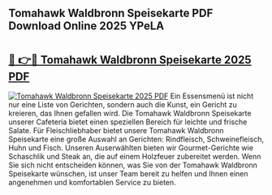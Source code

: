## Tomahawk Waldbronn Speisekarte PDF Download Online 2025 YPeLA

# <h2><a href="http://gcea7rn.nevu.top/?p=Tomahawk+Waldbronn+Speisekarte">🔗 👉🔴 Tomahawk Waldbronn Speisekarte 2025 PDF</a></h2>

[![Tomahawk Waldbronn Speisekarte 2025 PDF](https://i.imgur.com/dBaPXMq.png)](http://gcea7rn.nevu.top/?p=Tomahawk+Waldbronn+Speisekarte)
Ein Essensmenü ist nicht nur eine Liste von Gerichten, sondern auch die Kunst, ein Gericht zu kreieren, das Ihnen gefallen wird. Die Tomahawk Waldbronn Speisekarte unserer Cafeteria bietet einen speziellen Bereich für leichte und frische Salate. Für Fleischliebhaber bietet unsere Tomahawk Waldbronn Speisekarte eine große Auswahl an Gerichten: Rindfleisch, Schweinefleisch, Huhn und Fisch. Unseren Auserwählten bieten wir Gourmet-Gerichte wie Schaschlik und Steak an, die auf einem Holzfeuer zubereitet werden. Wenn Sie sich nicht entscheiden können, was Sie von der Tomahawk Waldbronn Speisekarte wünschen, ist unser Team bereit zu helfen und Ihnen einen angenehmen und komfortablen Service zu bieten.
